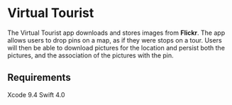 # Virtual Tourist
The Virtual Tourist app downloads and stores images from **Flickr**. The app allows users to drop pins on a map, as if they were stops on a tour. Users will then be able to download pictures for the location and persist both the pictures, and the association of the pictures with the pin.

## Requirements 
Xcode 9.4
Swift 4.0
